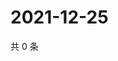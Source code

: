 # 2021-12-25

共 0 条

<!-- BEGIN WEIBO -->
<!-- 最后更新时间 Sat Dec 25 2021 05:08:10 GMT+0800 (China Standard Time) -->

<!-- END WEIBO -->
